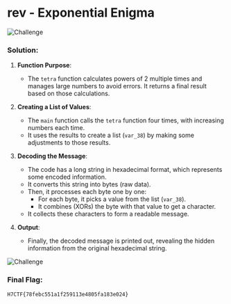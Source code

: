 # rev - Exponential Enigma

![Challenge](https://github.com/x03ee/CTF-Writeup/blob/main/2024/H7CTF-2024/rev/Exponential%20Enigma/challenge.png)

### Solution:

1. **Function Purpose**:
   - The `tetra` function calculates powers of 2 multiple times and manages large numbers to avoid errors. It returns a final result based on those calculations.

2. **Creating a List of Values**:
   - The `main` function calls the `tetra` function four times, with increasing numbers each time.
   - It uses the results to create a list (`var_38`) by making some adjustments to those results.

3. **Decoding the Message**:
   - The code has a long string in hexadecimal format, which represents some encoded information.
   - It converts this string into bytes (raw data).
   - Then, it processes each byte one by one:
     - For each byte, it picks a value from the list (`var_38`).
     - It combines (XORs) the byte with that value to get a character.
   - It collects these characters to form a readable message.

4. **Output**:
   - Finally, the decoded message is printed out, revealing the hidden information from the original hexadecimal string.

![Challenge](https://github.com/x03ee/CTF-Writeup/blob/main/2024/H7CTF-2024/rev/Exponential%20Enigma/flag.png)

### Final Flag:
```
H7CTF{78febc551a1f259113e4805fa183e024}
```
